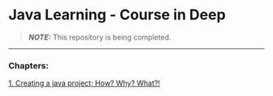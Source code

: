 # Java Learning - Course in Deep

> **_NOTE:_**  This repository is being completed.

<hr>

### Chapters:
[1. Creating a java project; How? Why? What?!](chapter_001/README.md)


